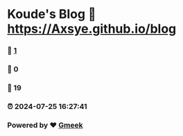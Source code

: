 # Koude's Blog :link: https://Axsye.github.io/blog 
### :page_facing_up: [1](https://Axsye.github.io/blog/tag.html) 
### :speech_balloon: 0 
### :hibiscus: 19 
### :alarm_clock: 2024-07-25 16:27:41 
### Powered by :heart: [Gmeek](https://github.com/Meekdai/Gmeek)
